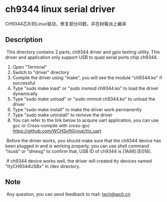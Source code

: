 # ch9344 linux serial driver
CH9344芯片的Linux驱动，修复部分问题，并在树莓派上编译
## Description

​	This directory contains 2 parts, ch9344 driver and gpio testing utility. This driver and application only support USB to quad serial ports chip ch9344.

1. Open "Terminal"
2. Switch to "driver" directory
3. Compile the driver using "make", you will see the module "ch9344.ko" if successful
4. Type "sudo make load" or "sudo insmod ch9344.ko" to load the driver dynamically
5. Type "sudo make unload" or "sudo rmmod ch9344.ko" to unload the driver
6. Type "sudo make install" to make the driver work permanently
7. Type "sudo make uninstall" to remove the driver
8. You can refer to the link below to acquire uart application, you can use gcc or Cross-compile with cross-gcc
   https://github.com/WCHSoftGroup/tty_uart

​	Before the driver works, you should make sure that the ch9344 device has been plugged in and is working properly, you can use shell command "lsusb" or "dmesg" to confirm that, USB ID of ch9344 is [1A86]:[E018].

​	If ch9344 device works well, the driver will created tty devices named "ttyCH9344USBx" in /dev directory.

## Note

​	Any question, you can send feedback to mail: tech@wch.cn
